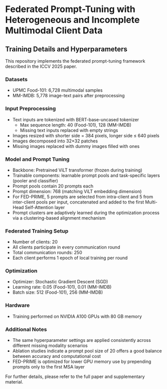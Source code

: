 # Federated Prompt-Tuning with Heterogeneous and Incomplete Multimodal Client Data

## Training Details and Hyperparameters

This repository implements the federated prompt-tuning framework described in the ICCV 2025 paper.

### Datasets
- UPMC Food-101: 6,728 multimodal samples
- MM-IMDB: 5,778 image-text pairs after preprocessing

### Input Preprocessing
- Text inputs are tokenized with BERT-base-uncased tokenizer  
  - Max sequence length: 40 (Food-101), 128 (MM-IMDB)  
  - Missing text inputs replaced with empty strings  
- Images resized with shorter side = 384 pixels, longer side ≤ 640 pixels  
- Images decomposed into 32×32 patches  
- Missing images replaced with dummy images filled with ones

### Model and Prompt Tuning
- Backbone: Pretrained ViLT transformer (frozen during training)  
- Trainable components: learnable prompt pools and task-specific layers (pooler and classifier)  
- Prompt pools contain 20 prompts each  
- Prompt dimension: 768 (matching ViLT embedding dimension)  
- For FED-PRIME, 5 prompts are selected from intra-client and 5 from inter-client pools per input, concatenated and added to the first Multi-Head Self-Attention layer  
- Prompt clusters are adaptively learned during the optimization process via a clustering-based alignment mechanism  

### Federated Training Setup
- Number of clients: 20  
- All clients participate in every communication round  
- Total communication rounds: 250  
- Each client performs 1 epoch of local training per round

### Optimization
- Optimizer: Stochastic Gradient Descent (SGD)  
- Learning rate: 0.05 (Food-101), 0.01 (MM-IMDB)  
- Batch size: 512 (Food-101), 256 (MM-IMDB)

### Hardware
- Training performed on NVIDIA A100 GPUs with 80 GB memory

### Additional Notes
- The same hyperparameter settings are applied consistently across different missing modality scenarios  
- Ablation studies indicate a prompt pool size of 20 offers a good balance between accuracy and computational cost  
- FED-PRIME is optimized for lower GPU memory use by prepending prompts only to the first MSA layer

For further details, please refer to the full paper and supplementary material.
